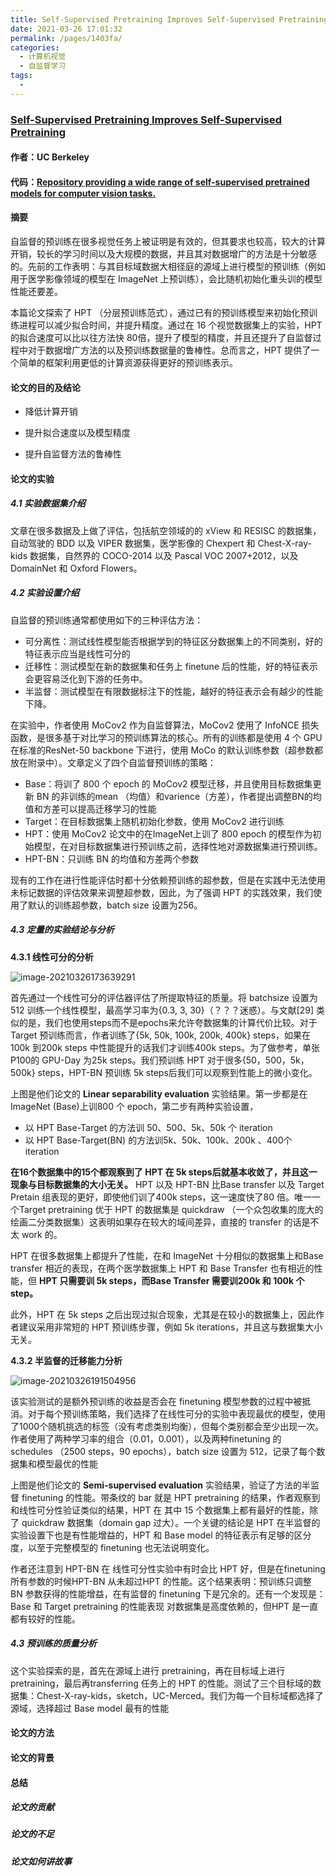 ```yaml
---
title: Self-Supervised Pretraining Improves Self-Supervised Pretraining
date: 2021-03-26 17:01:32
permalink: /pages/1403fa/
categories:
  - 计算机视觉
  - 自监督学习
tags:
  - 
---
```

### [Self-Supervised Pretraining Improves Self-Supervised Pretraining](https://arxiv.org/abs/2103.12718v2)

#### 作者：UC Berkeley

#### 代码：[Repository providing a wide range of self-supervised pretrained models for computer vision tasks.](https://github.com/cjrd/self-supervised-pretraining)



#### 摘要

自监督的预训练在很多视觉任务上被证明是有效的，但其要求也较高，较大的计算开销，较长的学习时间以及大规模的数据，并且其对数据增广的方法是十分敏感的。先前的工作表明：与其目标域数据大相径庭的源域上进行模型的预训练（例如用于医学影像领域的模型在 ImageNet 上预训练），会比随机初始化重头训的模型性能还要差。

本篇论文探索了 HPT （分层预训练范式），通过已有的预训练模型来初始化预训练进程可以减少拟合时间，并提升精度。通过在 16 个视觉数据集上的实验，HPT 的拟合速度可以比以往方法快 80倍，提升了模型的精度，并且还提升了自监督过程中对于数据增广方法的以及预训练数据量的鲁棒性。总而言之，HPT 提供了一个简单的框架利用更低的计算资源获得更好的预训练表示。

#### 论文的目的及结论

- 降低计算开销

- 提升拟合速度以及模型精度
- 提升自监督方法的鲁棒性

#### 论文的实验

##### 4.1 实验数据集介绍

文章在很多数据及上做了评估，包括航空领域的的 xView 和 RESISC 的数据集，自动驾驶的 BDD 以及 VIPER 数据集，医学影像的 Chexpert 和 Chest-X-ray-kids 数据集，自然界的 COCO-2014 以及 Pascal VOC 2007+2012，以及 DomainNet 和 Oxford Flowers。

##### 4.2 实验设置介绍

自监督的预训练通常都使用如下的三种评估方法：

- 可分离性：测试线性模型能否根据学到的特征区分数据集上的不同类别，好的特征表示应当是线性可分的
- 迁移性：测试模型在新的数据集和任务上 finetune 后的性能，好的特征表示会更容易泛化到下游的任务中。
- 半监督：测试模型在有限数据标注下的性能，越好的特征表示会有越少的性能下降。

在实验中，作者使用 MoCov2 作为自监督算法，MoCov2 使用了 InfoNCE 损失函数，是很多基于对比学习的预训练算法的核心。所有的训练都是使用 4 个 GPU 在标准的ResNet-50 backbone 下进行，使用 MoCo 的默认训练参数（超参数都放在附录中）。文章定义了四个自监督预训练的策略：

- Base：将训了 800 个 epoch 的 MoCov2 模型迁移，并且使用目标数据集更新 BN 的非训练的mean （均值）和varience（方差），作者提出调整BN的均值和方差可以提高迁移学习的性能
- Target：在目标数据集上随机初始化参数，使用 MoCov2 进行训练
- HPT：使用 MoCov2 论文中的在ImageNet上训了 800 epoch 的模型作为初始模型，在对目标数据集进行预训练之前，选择性地对源数据集进行预训练。
- HPT-BN：只训练 BN 的均值和方差两个参数

现有的工作在进行性能评估时都十分依赖预训练的超参数，但是在实践中无法使用未标记数据的评估效果来调整超参数，因此，为了强调 HPT 的实践效果，我们使用了默认的训练超参数，batch size 设置为256。

##### 4.3 定量的实验结论与分析

**4.3.1 线性可分的分析**

![image-20210326173639291](https://muyun-blog-pic.oss-cn-shanghai.aliyuncs.com/picgo/image-20210326173639291.png)

首先通过一个线性可分的评估器评估了所提取特征的质量。将 batchsize 设置为 512 训练一个线性模型，最高学习率为{0.3, 3, 30}（？？？迷惑）。与文献[29] 类似的是，我们也使用steps而不是epochs来允许夸数据集的计算代价比较。对于Target 预训练而言，作者训练了{5k, 50k, 100k, 200k, 400k} steps，如果在100k 到200k steps 中性能提升的话我们才训练400k steps。为了做参考，单张P100的 GPU-Day 为25k steps。我们预训练 HPT 对于很多{50，500，5k，500k} steps，HPT-BN 预训练 5k steps后我们可以观察到性能上的微小变化。

上图是他们论文的 **Linear separability evaluation** 实验结果。第一步都是在 ImageNet (Base)上训800 个 epoch，第二步有两种实验设置，

- 以 HPT Base-Target 的方法训 50、500、5k、50k 个 iteration
- 以 HPT Base-Target(BN) 的方法训5k、50k、100k、200k 、400个 iteration

**在16个数据集中的15个都观察到了 HPT 在 5k steps后就基本收敛了，并且这一现象与目标数据集的大小无关。** HPT 以及 HPT-BN 比Base transfer 以及 Target Pretain 组表现的更好，即使他们训了400k steps，这一速度快了80 倍。唯一一个Target pretraining 优于 HPT 的数据集是 quickdraw （一个众包收集的庞大的绘画二分类数据集）这表明如果存在较大的域间差异，直接的 transfer 的话是不太 work 的。

HPT 在很多数据集上都提升了性能，在和 ImageNet 十分相似的数据集上和Base transfer 相近的表现，在两个医学数据集上 HPT 和 Base Transfer 也有相近的性能，但 **HPT 只需要训 5k steps，而Base Transfer 需要训200k 和 100k 个 step。**

此外，HPT 在 5k steps 之后出现过拟合现象，尤其是在较小的数据集上，因此作者建议采用非常短的 HPT 预训练步骤，例如 5k iterations，并且这与数据集大小无关。

**4.3.2 半监督的迁移能力分析**



![image-20210326191504956](https://muyun-blog-pic.oss-cn-shanghai.aliyuncs.com/picgo/image-20210326191504956.png)

该实验测试的是额外预训练的收益是否会在 finetuning 模型参数的过程中被抵消。对于每个预训练策略，我们选择了在线性可分的实验中表现最优的模型，使用了1000个随机挑选的标签（没有考虑类别均衡），但每个类别都会至少出现一次。作者使用了两种学习率的组合（0.01，0.001），以及两种finetuning 的 schedules （2500 steps，90 epochs），batch size 设置为 512，记录了每个数据集和模型最优的性能

上图是他们论文的 **Semi-supervised evaluation** 实验结果，验证了方法的半监督 finetuning 的性能。带条纹的 bar 就是 HPT pretraining 的结果，作者观察到和线性可分性验证类似的结果，HPT 在 其中 15 个数据集上都有最好的性能，除了 quickdraw 数据集（domain gap 过大）。一个关键的结论是 HPT 在半监督的实验设置下也是有性能增益的，HPT 和 Base model 的特征表示有足够的区分度，以至于完整模型的 finetuning 也无法说明变化。

作者还注意到 HPT-BN 在 线性可分性实验中有时会比 HPT 好，但是在finetuning 所有参数的时候HPT-BN 从未超过HPT 的性能。这个结果表明：预训练只调整 BN 参数获得的性能增益，在有监督的 finetuning 下是冗余的。还有一个发现是：Base 和 Target pretraining 的性能表现 对数据集是高度依赖的，但HPT 是一直都有较好的性能。

##### 4.3 预训练的质量分析

这个实验探索的是，首先在源域上进行 pretraining，再在目标域上进行 pretraining，最后再transferring 任务上的 HPT 的性能。测试了三个目标域的数据集：Chest-X-ray-kids，sketch，UC-Merced。我们为每一个目标域都选择了源域，选择超过 Base model 最有的性能



#### 论文的方法



#### 论文的背景



#### 总结

##### 论文的贡献

##### 论文的不足

##### 论文如何讲故事

####  
